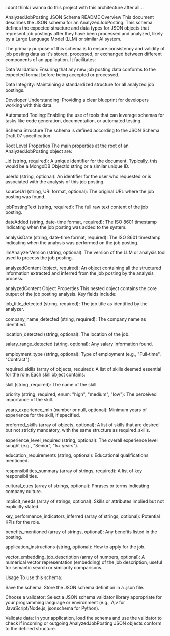 i dont think i wanna do this project with this architecture after all...

AnalyzedJobPosting JSON Schema README
Overview
This document describes the JSON schema for an AnalyzedJobPosting. This schema defines the expected structure and data types for JSON objects that represent job postings after they have been processed and analyzed, likely by a Large Language Model (LLM) or similar AI system.

The primary purpose of this schema is to ensure consistency and validity of job posting data as it's stored, processed, or exchanged between different components of an application. It facilitates:

Data Validation: Ensuring that any new job posting data conforms to the expected format before being accepted or processed.

Data Integrity: Maintaining a standardized structure for all analyzed job postings.

Developer Understanding: Providing a clear blueprint for developers working with this data.

Automated Tooling: Enabling the use of tools that can leverage schemas for tasks like code generation, documentation, or automated testing.

Schema Structure
The schema is defined according to the JSON Schema Draft 07 specification.

Root Level Properties
The main properties at the root of an AnalyzedJobPosting object are:

_id (string, required): A unique identifier for the document. Typically, this would be a MongoDB ObjectId string or a similar unique ID.

userId (string, optional): An identifier for the user who requested or is associated with the analysis of this job posting.

sourceUrl (string, URI format, optional): The original URL where the job posting was found.

jobPostingText (string, required): The full raw text content of the job posting.

dateAdded (string, date-time format, required): The ISO 8601 timestamp indicating when the job posting was added to the system.

analysisDate (string, date-time format, required): The ISO 8601 timestamp indicating when the analysis was performed on the job posting.

llmAnalyzerVersion (string, optional): The version of the LLM or analysis tool used to process the job posting.

analyzedContent (object, required): An object containing all the structured information extracted and inferred from the job posting by the analysis process.

analyzedContent Object Properties
This nested object contains the core output of the job posting analysis. Key fields include:

job_title_detected (string, required): The job title as identified by the analyzer.

company_name_detected (string, required): The company name as identified.

location_detected (string, optional): The location of the job.

salary_range_detected (string, optional): Any salary information found.

employment_type (string, optional): Type of employment (e.g., "Full-time", "Contract").

required_skills (array of objects, required): A list of skills deemed essential for the role. Each skill object contains:

skill (string, required): The name of the skill.

priority (string, required, enum: "high", "medium", "low"): The perceived importance of the skill.

years_experience_min (number or null, optional): Minimum years of experience for the skill, if specified.

preferred_skills (array of objects, optional): A list of skills that are desired but not strictly mandatory, with the same structure as required_skills.

experience_level_required (string, optional): The overall experience level sought (e.g., "Senior", "5+ years").

education_requirements (string, optional): Educational qualifications mentioned.

responsibilities_summary (array of strings, required): A list of key responsibilities.

cultural_cues (array of strings, optional): Phrases or terms indicating company culture.

implicit_needs (array of strings, optional): Skills or attributes implied but not explicitly stated.

key_performance_indicators_inferred (array of strings, optional): Potential KPIs for the role.

benefits_mentioned (array of strings, optional): Any benefits listed in the posting.

application_instructions (string, optional): How to apply for the job.

vector_embedding_job_description (array of numbers, optional): A numerical vector representation (embedding) of the job description, useful for semantic search or similarity comparisons.

Usage
To use this schema:

Save the schema: Store the JSON schema definition in a .json file.

Choose a validator: Select a JSON schema validator library appropriate for your programming language or environment (e.g., Ajv for JavaScript/Node.js, jsonschema for Python).

Validate data: In your application, load the schema and use the validator to check if incoming or outgoing AnalyzedJobPosting JSON objects conform to the defined structure.
